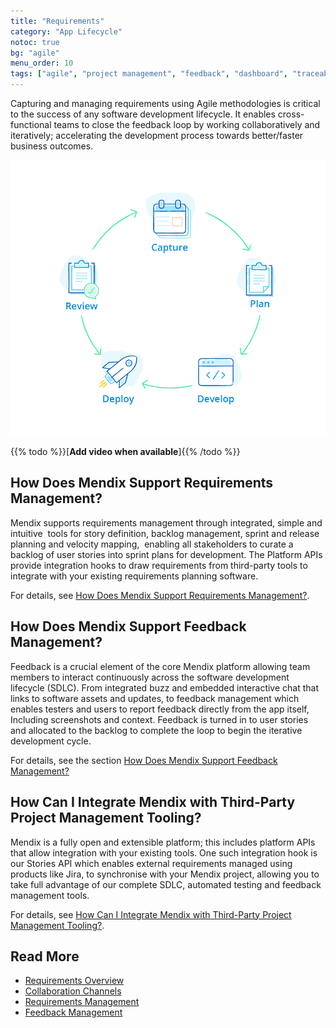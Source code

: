 ```yaml
---
title: "Requirements"
category: "App Lifecycle"
notoc: true
bg: "agile"
menu_order: 10
tags: ["agile", "project management", "feedback", "dashboard", "traceability"]
---
```


Capturing and managing requirements using Agile methodologies is critical to the success of any software development lifecycle. It enables cross-functional teams to close the feedback loop by working collaboratively and iteratively; accelerating the development process towards better/faster business outcomes. 

![](attachments/cycle-1.png)

{{% todo %}}[**Add video when available**]{{% /todo %}}

## How Does Mendix Support Requirements Management?

Mendix supports requirements management through integrated, simple and intuitive  tools for story definition, backlog management, sprint and release planning and velocity mapping,  enabling all stakeholders to curate a backlog of user stories into sprint plans for development. The Platform APIs provide integration hooks to draw requirements from third-party tools to integrate with your existing requirements planning software. 

For details, see [How Does Mendix Support Requirements Management?](requirements-management#requirements-management).

## How Does Mendix Support Feedback Management?

Feedback is a crucial element of the core Mendix platform allowing team members to interact continuously across the software development lifecycle (SDLC). From integrated buzz and embedded interactive chat that links to software assets and updates, to feedback management which enables testers and users to report feedback directly from the app itself, Including screenshots and context. Feedback is turned in to user stories and allocated to the backlog to complete the loop to begin the iterative development cycle.

For details, see the section [How Does Mendix Support Feedback Management?](feedback-management#feedback-management)

## How Can I Integrate Mendix with Third-Party Project Management Tooling?

Mendix is a fully open and extensible platform; this includes platform APIs that allow integration with your existing tools. One such integration hook is our Stories API which enables external requirements managed using products like Jira, to synchronise with your Mendix project, allowing you to take full advantage of our complete SDLC, automated testing and feedback management tools.

For details, see [How Can I Integrate Mendix with Third-Party Project Management Tooling?](requirements-management#tooling).

## Read More

* [Requirements Overview](requirements-overview)
* [Collaboration Channels](collaboration-channels)
* [Requirements Management](requirements-management)
* [Feedback Management](feedback-management)
